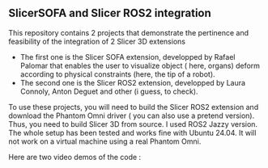 
## SlicerSOFA and Slicer ROS2 integration

 This repository contains 2 projects that demonstrate the pertinence and feasibility of the integration of 2 Slicer 3D extensions

- The first one is the Slicer SOFA extension, developped by Rafael Palomar that enables the user to visualize object ( here, organs) deform according to physical constraints (here, the tip of a robot).
- The second one is the Slicer ROS2 extension, developped by Laura Connoly, Anton Deguet and other (i guess, to check).

To use these projects, you will need to build the Slicer ROS2 extension and download the Phantom Omni driver ( you can also use a pretend version). Thus, you need to build Slicer 3D from source. I used ROS2 Jazzy version. The whole setup has been tested and works fine with Ubuntu 24.04. It will not work on a virtual machine using a real Phantom Omni.

Here are two video demos of the code :
